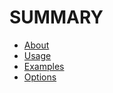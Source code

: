 # SUMMARY

- [About](./about.md)
- [Usage](./usage.md)
- [Examples](./examples.md)
- [Options](./options.md)
